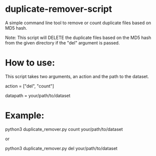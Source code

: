 # duplicate-remover-script
A simple command line tool to remove or count duplicate files based on MD5 hash.

Note: This script will DELETE the duplicate files based on the MD5 hash from the given directory if the "del" argument is passed. 

# How to use:

This script takes two arguments, an action and the path to the dataset. 

action = ["del", "count"]

datapath = your/path/to/dataset

# Example:

python3 duplicate_remover.py count your/path/to/dataset

or 

python3 duplicate_remover.py del your/path/to/dataset

